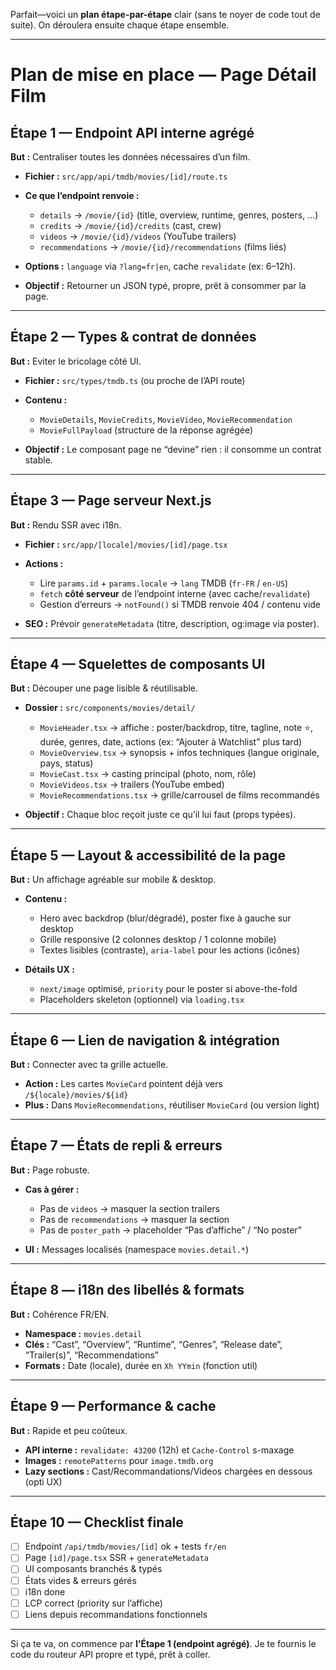 Parfait—voici un **plan étape-par-étape** clair (sans te noyer de code tout de suite). On déroulera ensuite chaque étape ensemble.

---

# Plan de mise en place — Page Détail Film

## Étape 1 — Endpoint API interne agrégé

**But :** Centraliser toutes les données nécessaires d’un film.

* **Fichier :** `src/app/api/tmdb/movies/[id]/route.ts`
* **Ce que l’endpoint renvoie :**

  * `details` → `/movie/{id}` (title, overview, runtime, genres, posters, …)
  * `credits` → `/movie/{id}/credits` (cast, crew)
  * `videos` → `/movie/{id}/videos` (YouTube trailers)
  * `recommendations` → `/movie/{id}/recommendations` (films liés)
* **Options :** `language` via `?lang=fr|en`, cache `revalidate` (ex: 6–12h).
* **Objectif :** Retourner un JSON typé, propre, prêt à consommer par la page.

---

## Étape 2 — Types & contrat de données

**But :** Eviter le bricolage côté UI.

* **Fichier :** `src/types/tmdb.ts` (ou proche de l’API route)
* **Contenu :**

  * `MovieDetails`, `MovieCredits`, `MovieVideo`, `MovieRecommendation`
  * `MovieFullPayload` (structure de la réponse agrégée)
* **Objectif :** Le composant page ne “devine” rien : il consomme un contrat stable.

---

## Étape 3 — Page serveur Next.js

**But :** Rendu SSR avec i18n.

* **Fichier :** `src/app/[locale]/movies/[id]/page.tsx`
* **Actions :**

  * Lire `params.id` + `params.locale` → `lang` TMDB (`fr-FR` / `en-US`)
  * `fetch` **côté serveur** de l’endpoint interne (avec cache/`revalidate`)
  * Gestion d’erreurs → `notFound()` si TMDB renvoie 404 / contenu vide
* **SEO :** Prévoir `generateMetadata` (titre, description, og:image via poster).

---

## Étape 4 — Squelettes de composants UI

**But :** Découper une page lisible & réutilisable.

* **Dossier :** `src/components/movies/detail/`

  * `MovieHeader.tsx` → affiche : poster/backdrop, titre, tagline, note ⭐, durée, genres, date, actions (ex: “Ajouter à Watchlist” plus tard)
  * `MovieOverview.tsx` → synopsis + infos techniques (langue originale, pays, status)
  * `MovieCast.tsx` → casting principal (photo, nom, rôle)
  * `MovieVideos.tsx` → trailers (YouTube embed)
  * `MovieRecommendations.tsx` → grille/carrousel de films recommandés
* **Objectif :** Chaque bloc reçoit juste ce qu’il lui faut (props typées).

---

## Étape 5 — Layout & accessibilité de la page

**But :** Un affichage agréable sur mobile & desktop.

* **Contenu :**

  * Hero avec backdrop (blur/dégradé), poster fixe à gauche sur desktop
  * Grille responsive (2 colonnes desktop / 1 colonne mobile)
  * Textes lisibles (contraste), `aria-label` pour les actions (icônes)
* **Détails UX :**

  * `next/image` optimisé, `priority` pour le poster si above-the-fold
  * Placeholders skeleton (optionnel) via `loading.tsx`

---

## Étape 6 — Lien de navigation & intégration

**But :** Connecter avec ta grille actuelle.

* **Action :** Les cartes `MovieCard` pointent déjà vers `/${locale}/movies/${id}`
* **Plus :** Dans `MovieRecommendations`, réutiliser `MovieCard` (ou version light)

---

## Étape 7 — États de repli & erreurs

**But :** Page robuste.

* **Cas à gérer :**

  * Pas de `videos` → masquer la section trailers
  * Pas de `recommendations` → masquer la section
  * Pas de `poster_path` → placeholder “Pas d’affiche” / “No poster”
* **UI :** Messages localisés (namespace `movies.detail.*`)

---

## Étape 8 — i18n des libellés & formats

**But :** Cohérence FR/EN.

* **Namespace :** `movies.detail`
* **Clés :** “Cast”, “Overview”, “Runtime”, “Genres”, “Release date”, “Trailer(s)”, “Recommendations”
* **Formats :** Date (locale), durée en `Xh YYmin` (fonction util)

---

## Étape 9 — Performance & cache

**But :** Rapide et peu coûteux.

* **API interne :** `revalidate: 43200` (12h) et `Cache-Control` s-maxage
* **Images :** `remotePatterns` pour `image.tmdb.org`
* **Lazy sections :** Cast/Recommandations/Videos chargées en dessous (opti UX)

---

## Étape 10 — Checklist finale

* [ ] Endpoint `/api/tmdb/movies/[id]` ok + tests `fr/en`
* [ ] Page `[id]/page.tsx` SSR + `generateMetadata`
* [ ] UI composants branchés & typés
* [ ] États vides & erreurs gérés
* [ ] i18n done
* [ ] LCP correct (priority sur l’affiche)
* [ ] Liens depuis recommandations fonctionnels

---

Si ça te va, on commence par **l’Étape 1 (endpoint agrégé)**.
Je te fournis le code du routeur API propre et typé, prêt à coller.
